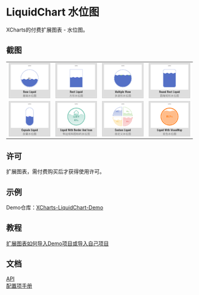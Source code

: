 # LiquidChart 水位图

XCharts的付费扩展图表 - 水位图。

## 截图

<table>
    <tr>
        <td><img src="Documentation~/img/Liquid01.png" alt="Liquid01" /></td>
        <td><img src="Documentation~/img/Liquid02.png" alt="Liquid02" /></td>
        <td><img src="Documentation~/img/Liquid03.png" alt="Liquid03" /></td>
        <td><img src="Documentation~/img/Liquid04.png" alt="Liquid04" /></td>
    </tr>
    <tr>
        <td><img src="Documentation~/img/Liquid05.png" alt="Liquid05" /></td>
        <td><img src="Documentation~/img/Liquid06.png" alt="Liquid06" /></td>
        <td><img src="Documentation~/img/Liquid07.png" alt="Liquid07" /></td>
        <td><img src="Documentation~/img/Liquid08.png" alt="Liquid08" /></td>
    </tr>
</table>

## 许可

扩展图表，需付费购买后才获得使用许可。

## 示例

Demo仓库：[XCharts-LiquidChart-Demo](https://github.com/XCharts-Team/XCharts-LiquidChart-Demo)

## 教程

[扩展图表如何导入Demo项目或导入自己项目](https://github.com/XCharts-Team/XCharts-Demo)

## 文档

[API](Documentation~/zh/api.md)  
[配置项手册](Documentation~/zh/configuration.md)  
